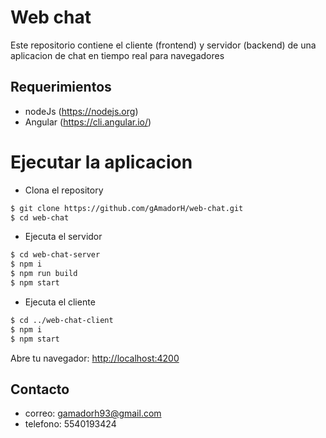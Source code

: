 # Web chat

Este repositorio contiene el cliente (frontend) y servidor (backend)
de una aplicacion de chat en tiempo real para navegadores

## Requerimientos

* nodeJs (https://nodejs.org)
* Angular (https://cli.angular.io/)

# Ejecutar la aplicacion

* Clona el repository

```bash
$ git clone https://github.com/gAmadorH/web-chat.git
$ cd web-chat
```

* Ejecuta el servidor

```bash
$ cd web-chat-server
$ npm i
$ npm run build
$ npm start
```


* Ejecuta el cliente

```bash
$ cd ../web-chat-client
$ npm i
$ npm start
```

Abre tu navegador: [http://localhost:4200](http://localhost:4200/)

## Contacto
* correo: gamadorh93@gmail.com
* telefono: 5540193424
